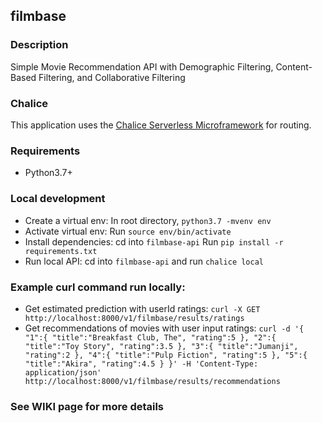 ## filmbase

### Description
Simple Movie Recommendation API with Demographic Filtering, Content-Based Filtering, and Collaborative Filtering

### Chalice
This application uses the [Chalice Serverless Microframework](https://chalice.readthedocs.io/en/latest/) for routing.

### Requirements

* Python3.7+

### Local development

* Create a virtual env: In root directory, `python3.7 -mvenv env`
* Activate virtual env: Run `source env/bin/activate`
* Install dependencies: cd into `filmbase-api` Run `pip install -r requirements.txt`
* Run local API:        cd into `filmbase-api` and run `chalice local`

### Example curl command run locally:
* Get estimated prediction with userId ratings: `curl -X GET http://localhost:8000/v1/filmbase/results/ratings`
* Get recommendations of movies with user input ratings: 
`curl -d '{
   "1":{
      "title":"Breakfast Club, The",
      "rating":5
   },
   "2":{
      "title":"Toy Story",
      "rating":3.5
   },
   "3":{
      "title":"Jumanji",
      "rating":2
   },
   "4":{
      "title":"Pulp Fiction",
      "rating":5
   },
   "5":{
      "title":"Akira",
      "rating":4.5
   }
}' -H 'Content-Type: application/json' http://localhost:8000/v1/filmbase/results/recommendations`

### See WIKI page for more details
